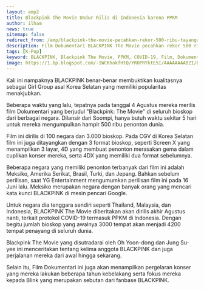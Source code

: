 ```yaml
---
layout: amp2
title: Blackpink The Movie Undur Rilis di Indonesia karena PPKM
author: ilham
news: true
sitemap: false
redirect_from: /amp/blackpink-the-movie-pecahkan-rekor-500-ribu-tayangan/
description: Film Dokumentari BLACKPINK The Movie pecahkan rekor 500 ribu penonton dalam waktu 5 hari di seluruh negara.
tags: [K-Pop]
keyword: BLACKPINK, Blackpink The Movie, PPKM, COVID-19, Film, Dokumentari
image: https://1.bp.blogspot.com/-IWCKhokfHtQ/YROPRYktE5I/AAAAAAAABZI/8Ky1cFVmXkUmbokGJoj3ggFvwT_dsbz-QCLcBGAsYHQ/s0/20210811_154914_0000.jpg
---
```

Kali ini nampaknya BLACKPINK benar-benar membuktikan kualitasnya sebagai Girl Group asal Korea Selatan yang memiliki popularitas menakjubkan.

Beberapa waktu yang lalu, tepatnya pada tanggal 4 Agustus mereka merilis film Dokumentari yang berjudul "Blackpink: The Movie" di seluruh bioskop dari berbagai negara. Dilansir dari Soompi, hanya butuh waktu sekitar 5 hari untuk mereka mengumpulkan hampir 500 ribu penonton dunia.

Film ini dirilis di 100 negara dan 3.000 bioskop. Pada CGV di Korea Selatan film ini juga ditayangkan dengan 3 format bioskop, seperti Screen X yang menampilkan 3 layar, 4D yang membuat penonton merasakan gema dalam cuplikan konser mereka, serta 4DX yang memiliki dua format sebelumnya.

Beberapa negara yang memiliki penonton terbanyak dari film ini adalah Meksiko, Amerika Serikat, Brasil, Turki, dan Jepang. Bahkan sebelum perilisan, saat YG Entertainment mengumumkan perilisan film ini pada 16 Juni lalu. Meksiko merupakan negara dengan banyak orang yang mencari kata kunci BLACKPINK di mesin pencari Google.

Untuk negara dia tenggara sendiri seperti Thailand, Malaysia, dan Indonesia, BLACKPINK The Movie diberitakan akan dirilis akhir Agustus nanti, terkait protokol COVID-19 termasuk PPKM di Indonesia. Dengan begitu jumlah bioskop yang awalnya 3000 tempat akan menjadi 4200 tempat penayang di seluruh dunia.

Blackpink The Movie yang disutradarai oleh Oh Yoon-dong dan Jung Su-yee ini menceritakan tentang kelima anggota BLACKPINK dan juga perjalanan mereka dari awal hingga sekarang.

Selain itu, Film Dokumentari ini juga akan menampilkan pergelaran konser yang mereka lakukan beberapa tahun kebelakang serta fokus mereka kepada Blink yang merupakan sebutan dari fanbase BLACKPINK.
